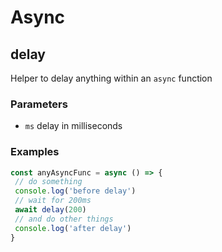 # Async

<!-- Generated by documentation.js. Update this documentation by updating the source code. -->

## delay

Helper to delay anything within an `async` function

### Parameters

-   `ms`  delay in milliseconds

### Examples

```javascript
const anyAsyncFunc = async () => {
 // do something
 console.log('before delay')
 // wait for 200ms
 await delay(200)
 // and do other things
 console.log('after delay')
}
```
